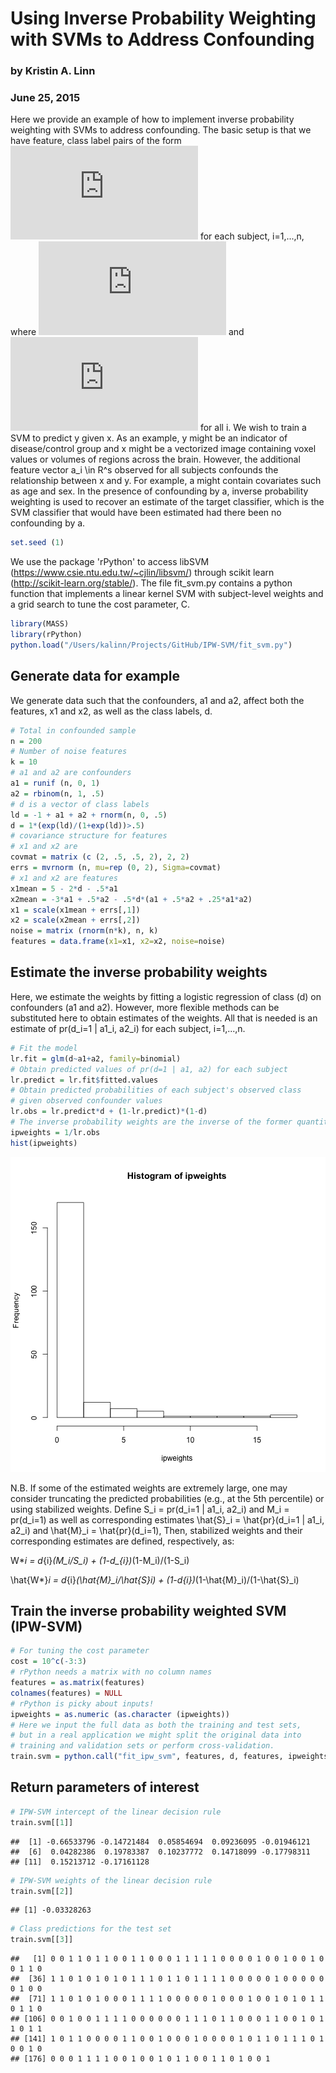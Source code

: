 # Using Inverse Probability Weighting with SVMs to Address Confounding
### by Kristin A. Linn
### June 25, 2015

Here we provide an example of how to implement inverse probability weighting with SVMs to address confounding.  The basic setup is that we have feature, class label pairs of the form ![latex equation](https://rawgit.com/kalinn/IPW-SVM/master/eq_no_01.pdf) for each subject, i=1,...,n, where ![latex equation](https://rawgit.com/kalinn/IPW-SVM/master/eq_no_02.pdf) and ![latex equation](https://rawgit.com/kalinn/IPW-SVM/master/eq_no_03.pdf) for all i. We wish to train a SVM to predict y given x. As an example, y might be an indicator of disease/control group and x might be a vectorized image containing voxel values or volumes of regions across the brain. However, the additional feature vector a_i \in R^s observed for all subjects confounds the relationship between x and y. For example, a might contain covariates such as age and sex.  In the presence of confounding by a, inverse probability weighting is used to recover an estimate of the target classifier, which is the SVM classifier that would have been estimated had there been no confounding by a.



```r
set.seed (1)
```

We use the package 'rPython' to access libSVM (https://www.csie.ntu.edu.tw/~cjlin/libsvm/) through scikit learn (http://scikit-learn.org/stable/). The file fit_svm.py contains a python function that implements a linear kernel SVM with subject-level weights and a grid search to tune the cost parameter, C.



```r
library(MASS)
library(rPython)
python.load("/Users/kalinn/Projects/GitHub/IPW-SVM/fit_svm.py")
```

## Generate data for example

We generate data such that the confounders, a1 and a2, affect both the features, x1 and x2, as well as the class labels, d.



```r
# Total in confounded sample
n = 200
# Number of noise features
k = 10
# a1 and a2 are confounders
a1 = runif (n, 0, 1)
a2 = rbinom(n, 1, .5)
# d is a vector of class labels
ld = -1 + a1 + a2 + rnorm(n, 0, .5)
d = 1*(exp(ld)/(1+exp(ld))>.5)
# covariance structure for features
# x1 and x2 are  
covmat = matrix (c (2, .5, .5, 2), 2, 2)
errs = mvrnorm (n, mu=rep (0, 2), Sigma=covmat)
# x1 and x2 are features
x1mean = 5 - 2*d - .5*a1
x2mean = -3*a1 + .5*a2 - .5*d*(a1 + .5*a2 + .25*a1*a2) 
x1 = scale(x1mean + errs[,1])
x2 = scale(x2mean + errs[,2])
noise = matrix (rnorm(n*k), n, k)
features = data.frame(x1=x1, x2=x2, noise=noise)
```

## Estimate the inverse probability weights

Here, we estimate the weights by fitting a logistic regression of class (d) on confounders (a1 and a2). However, more flexible methods can be substituted here to obtain estimates of the weights. All that is needed is an estimate of pr(d_i=1 | a1_i, a2_i) for each subject, i=1,...,n.


```r
# Fit the model
lr.fit = glm(d~a1+a2, family=binomial)
# Obtain predicted values of pr(d=1 | a1, a2) for each subject
lr.predict = lr.fit$fitted.values
# Obtain predicted probabilities of each subject's observed class
# given observed confounder values
lr.obs = lr.predict*d + (1-lr.predict)*(1-d)
# The inverse probability weights are the inverse of the former quantity
ipweights = 1/lr.obs
hist(ipweights)
```

![plot of chunk unnamed-chunk-4](figure/unnamed-chunk-4-1.png) 

N.B. If some of the estimated weights are extremely large, one may consider truncating the predicted probabilities (e.g., at the 5th percentile) or using stabilized weights. Define S_i = pr(d_i=1 | a1_i, a2_i) and M_i = pr(d_i=1) as well as corresponding estimates \hat{S}_i = \hat{pr}(d_i=1 | a1_i, a2_i) and \hat{M}_i = \hat{pr}(d_i=1), Then, stabilized weights and their corresponding estimates are defined, respectively, as:

W*_i = d_{i}*(M_i/S_i) + (1-d_{i})*(1-M_i)/(1-S_i) 

\hat{W*}_i = d_{i}*(\hat{M}_i/\hat{S}_i) + (1-d_{i})*(1-\hat{M}_i)/(1-\hat{S}_i) 

## Train the inverse probability weighted SVM (IPW-SVM)


```r
# For tuning the cost parameter
cost = 10^c(-3:3)
# rPython needs a matrix with no column names
features = as.matrix(features)
colnames(features) = NULL
# rPython is picky about inputs!
ipweights = as.numeric (as.character (ipweights))
# Here we input the full data as both the training and test sets, 
# but in a real application we might split the original data into
# training and validation sets or perform cross-validation.
train.svm = python.call("fit_ipw_svm", features, d, features, ipweights, cost)
```

## Return parameters of interest


```r
# IPW-SVM intercept of the linear decision rule
train.svm[[1]]
```

```
##  [1] -0.66533796 -0.14721484  0.05854694  0.09236095 -0.01946121
##  [6]  0.04282386  0.19783387  0.10237772  0.14718099 -0.17798311
## [11]  0.15213712 -0.17161128
```

```r
# IPW-SVM weights of the linear decision rule
train.svm[[2]]
```

```
## [1] -0.03328263
```

```r
# Class predictions for the test set
train.svm[[3]]
```

```
##   [1] 0 0 1 1 0 1 1 0 0 1 1 0 0 0 1 1 1 1 1 0 0 0 0 1 0 0 1 0 0 1 0 0 1 1 0
##  [36] 1 1 0 1 0 1 0 1 0 1 1 1 0 1 1 0 1 1 1 1 0 0 0 0 0 1 0 0 0 0 0 0 1 0 0
##  [71] 1 1 0 1 0 1 0 0 0 1 1 1 1 0 0 0 0 0 1 0 0 0 1 0 0 1 0 1 0 1 1 0 1 1 0
## [106] 0 0 1 0 0 1 1 1 1 0 0 0 0 0 0 1 1 1 0 1 1 0 0 0 1 1 0 0 1 0 1 1 0 1 1
## [141] 1 0 1 1 0 0 0 0 1 1 0 0 1 0 0 0 1 0 0 0 0 1 0 1 1 0 1 1 1 0 1 0 0 1 0
## [176] 0 0 0 1 1 1 1 0 0 1 0 0 1 0 1 1 0 0 1 1 0 1 0 0 1
```


